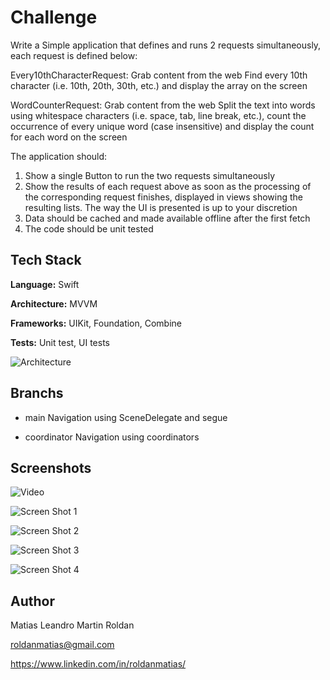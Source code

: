 # Challenge

Write a Simple application that defines and runs 2 requests simultaneously, each request is defined below:
 
Every10thCharacterRequest:
Grab content from the web
Find every 10th character (i.e. 10th, 20th, 30th, etc.) and display the array on the screen 
 
WordCounterRequest:
Grab content from the web
Split the text into words using whitespace characters (i.e. space, tab, line break, etc.), count the occurrence of every unique word (case insensitive) and display the count for each word on the screen 

The application should:
1. Show a single Button to run the two requests simultaneously
2. Show the results of each request above as soon as the processing of the corresponding request finishes, displayed in views showing the resulting lists. The way the UI is presented is up to your discretion
3. Data should be cached and made available offline after the first fetch 
4. The code should be unit tested

 
## Tech Stack

**Language:** Swift

**Architecture:** MVVM

**Frameworks:** UIKit, Foundation, Combine

**Tests:** Unit test, UI tests

![Architecture](ScreenShots/architecture.png)


## Branchs

- main
Navigation using SceneDelegate and segue

- coordinator
Navigation using coordinators


## Screenshots

![Video](ScreenShots/app.gif)

![Screen Shot 1](ScreenShots/screenShot1.png)

![Screen Shot 2](ScreenShots/screenShot2.png)

![Screen Shot 3](ScreenShots/screenShot3.png)

![Screen Shot 4](ScreenShots/screenShot4.png)


## Author

Matias Leandro Martin Roldan

roldanmatias@gmail.com

https://www.linkedin.com/in/roldanmatias/

